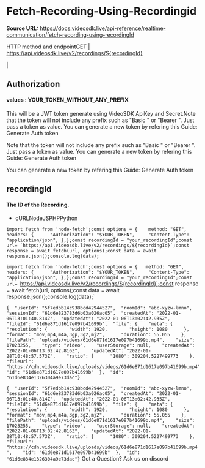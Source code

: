 # Fetch-Recording-Using-Recordingid

**Source URL:** https://docs.videosdk.live/api-reference/realtime-communication/fetch-recording-using-recordingId

HTTP method and endpointGET | https://api.videosdk.live/v2/recordings/${recordingId}

|

## Authorization

#### values  :    YOUR_TOKEN_WITHOUT_ANY_PREFIX

This will be a JWT token generate using VideoSDK ApiKey and Secret.Note that the token will not include any prefix such as "Basic " or "Bearer ". Just pass a token as value. You can generate a new token by refering this Guide: Generate Auth token

Note that the token will not include any prefix such as "Basic " or "Bearer ". Just pass a token as value. You can generate a new token by refering this Guide: Generate Auth token

You can generate a new token by refering this Guide: Generate Auth token

## recordingId

#### The ID of the Recording.

- cURLNodeJSPHPPython

```
import fetch from 'node-fetch';const options = {	method: "GET",	headers: {		"Authorization": "$YOUR_TOKEN",		"Content-Type": "application/json",	},};const recordingId = "your_recordingId";const url= `https://api.videosdk.live/v2/recordings/${recordingId}`;const response = await fetch(url, options);const data = await response.json();console.log(data);
```

`import fetch from 'node-fetch';const options = {	method: "GET",	headers: {		"Authorization": "$YOUR_TOKEN",		"Content-Type": "application/json",	},};const recordingId = "your_recordingId";const url= `https://api.videosdk.live/v2/recordings/${recordingId}`;const response = await fetch(url, options);const data = await response.json();console.log(data);`
```
{  "userId": "5f7edbb14c938bcd42944527",  "roomId": "abc-xyzw-lmno",  "sessionId": "61d6e823783d6b03a026ac05",  "createdAt": "2022-01-06T13:01:40.814Z",  "updatedAt": "2022-01-06T13:02:42.935Z",  "fileId": "61d6e871d1617e097b41699b",  "file": {    "meta": {      "resolution": {        "width": 1920,        "height": 1080      },      "format": "mov,mp4,m4a,3gp,3g2,mj2",      "duration": 55.055    },    "filePath": "uploads/videos/61d6e871d1617e097b41699b.mp4",    "size": 17023255,    "type": "video",    "userStorage": null,    "createdAt": "2022-01-06T13:02:42.816Z",    "updatedAt": "2022-01-28T10:48:57.573Z",    "ratio": {      "1080": 309204.5227499773    },    "fileUrl": "https://cdn.videosdk.live/uploads/videos/61d6e871d1617e097b41699b.mp4",    "id": "61d6e871d1617e097b41699b"  },  "id": "61d6e834e1326304a9e73dac"}
```

`{  "userId": "5f7edbb14c938bcd42944527",  "roomId": "abc-xyzw-lmno",  "sessionId": "61d6e823783d6b03a026ac05",  "createdAt": "2022-01-06T13:01:40.814Z",  "updatedAt": "2022-01-06T13:02:42.935Z",  "fileId": "61d6e871d1617e097b41699b",  "file": {    "meta": {      "resolution": {        "width": 1920,        "height": 1080      },      "format": "mov,mp4,m4a,3gp,3g2,mj2",      "duration": 55.055    },    "filePath": "uploads/videos/61d6e871d1617e097b41699b.mp4",    "size": 17023255,    "type": "video",    "userStorage": null,    "createdAt": "2022-01-06T13:02:42.816Z",    "updatedAt": "2022-01-28T10:48:57.573Z",    "ratio": {      "1080": 309204.5227499773    },    "fileUrl": "https://cdn.videosdk.live/uploads/videos/61d6e871d1617e097b41699b.mp4",    "id": "61d6e871d1617e097b41699b"  },  "id": "61d6e834e1326304a9e73dac"}`
Got a Question? Ask us on discord
